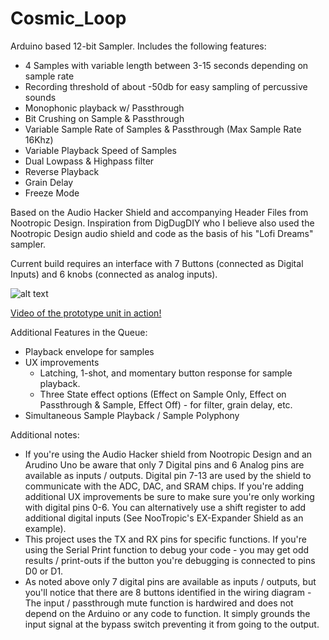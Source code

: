 # Cosmic_Loop
Arduino based 12-bit Sampler. Includes the following features:
- 4 Samples with variable length between 3-15 seconds depending on sample rate
- Recording threshold of about -50db for easy sampling of percussive sounds
- Monophonic playback w/ Passthrough
- Bit Crushing on Sample & Passthrough
- Variable Sample Rate of Samples & Passthrough (Max Sample Rate 16Khz)
- Variable Playback Speed of Samples
- Dual Lowpass & Highpass filter
- Reverse Playback
- Grain Delay
- Freeze Mode

Based on the Audio Hacker Shield and accompanying Header Files from Nootropic Design. Inspiration from DigDugDIY who I believe also used the Nootropic Design audio shield and code as the basis of his "Lofi Dreams" sampler.

Current build requires an interface with 7 Buttons (connected as Digital Inputs) and 6 knobs (connected as analog inputs).

![alt text](https://github.com/kreiff/Cosmic_Loop/blob/master/Hardware/CL_Prototype.jpg)

[Video of the prototype unit in action!](https://www.instagram.com/p/BpxwfFFDZzV/)

Additional Features in the Queue:
- Playback envelope for samples
- UX improvements
  - Latching, 1-shot, and momentary button response for sample playback.
  - Three State effect options (Effect on Sample Only, Effect on Passthrough & Sample, Effect Off) - for filter, grain delay, etc.
- Simultaneous Sample Playback / Sample Polyphony

Additional notes:
- If you're using the Audio Hacker shield from Nootropic Design and an Arudino Uno be aware that only 7 Digital pins and 6 Analog pins are available as inputs / outputs. Digital pin 7-13 are used by the shield to communicate with the ADC, DAC, and SRAM chips. If you're adding additional UX improvements be sure to make sure you're only working with digital pins 0-6. You can alternatively use a shift register to add additional digital inputs (See NooTropic's EX-Expander Shield as an example).
- This project uses the TX and RX pins for specific functions. If you're using the Serial Print function to debug your code - you may get odd results / print-outs if the button you're debugging is connected to pins D0 or D1. 
- As noted above only 7 digital pins are available as inputs / outputs, but you'll notice that there are 8 buttons identified in the wiring diagram - The input / passthrough mute function is hardwired and does not depend on the Arduino or any code to function. It simply grounds the input signal at the bypass switch preventing it from going to the output.
